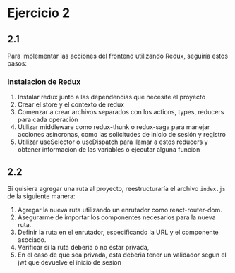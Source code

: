 # Ejercicio 2

## 2.1

Para implementar las acciones del frontend utilizando Redux, seguiría estos pasos:

### Instalacion de Redux

1. Instalar redux junto a las dependencias que necesite el proyecto
2. Crear el store y el contexto de redux
3. Comenzar a crear archivos separados con los actions, types, reducers para cada operación
4. Utilizar middleware como redux-thunk o redux-saga para manejar acciones asíncronas, como las solicitudes de inicio de sesión y registro
5. Utilizar useSelector o useDispatch para llamar a estos reducers y obtener informacion de las variables o ejecutar alguna funcion

## 2.2

Si quisiera agregar una ruta al proyecto, reestructuraría el archivo `index.js` de la siguiente manera:

1. Agregar la nueva ruta utilizando un enrutador como react-router-dom.
2. Asegurarme de importar los componentes necesarios para la nueva ruta.
3. Definir la ruta en el enrutador, especificando la URL y el componente asociado.
4. Verificar si la ruta deberia o no estar privada,
5. En el caso de que sea privada, esta deberia tener un validador segun el jwt que devuelve el inicio de sesion
